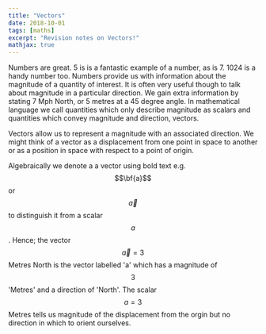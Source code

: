 ```yaml
---
title: "Vectors"
date: 2018-10-01
tags: [maths]
excerpt: "Revision notes on Vectors!"
mathjax: true
---
```




Numbers are great. 5 is is a fantastic example of a number, as is 7. 1024 is a handy number too. Numbers provide us with information about the magnitude of a quantity of interest. It is often very useful though to talk about magnitude in a particular direction. We gain extra information by stating 7 Mph North, or 5 metres at a 45 degree angle. In mathematical language we call quantities which only describe magnitude as scalars and quantities which convey magnitude and direction, vectors.

Vectors allow us to represent a magnitude with an associated direction. We might think of a vector as a displacement from one point in space to another or as a position in space with respect to a point of origin.

Algebraically we denote a a vector using bold text e.g. $$\bf{a}$$ or $$\vec{a}$$ to distinguish it from a scalar $$a$$. Hence; the vector $$\vec{a} = 3$$ Metres North is the vector labelled 'a' which has a magnitude of $$3$$ 'Metres' and a direction of 'North'. The scalar $$a=3$$ Metres tells us magnitude of the displacement from the orgin but no direction in which to orient ourselves. 
